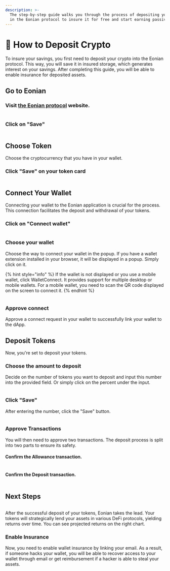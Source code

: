 ```yaml
---
description: >-
  The step-by-step guide walks you through the process of depositing your tokens
  in the Eonian protocol to insure it for free and start earning passively.
---
```


# 🤗 How to Deposit Crypto

To insure your savings, you first need to deposit your crypto into the Eonian protocol. This way, you will save it in insured storage, which generates interest on your savings. After completing this guide, you will be able to enable insurance for deposited assets.

## **Go to Eonian**

### Visit [the Eonian protocol](https://eonian.finance/) website.

<figure><img src="../../.gitbook/assets/7168fb71-7a69-402d-b4d9-49dad721da69.png" alt=""><figcaption></figcaption></figure>

### Click on "Save"

<figure><img src="../../.gitbook/assets/image (2).png" alt=""><figcaption></figcaption></figure>

## **Choose Token**

Choose the cryptocurrency that you have in your wallet.&#x20;

### Click "Save" on your token card

<figure><img src="../../.gitbook/assets/image (3).png" alt=""><figcaption></figcaption></figure>

## **Connect Your Wallet**

Connecting your wallet to the Eonian application is crucial for the process. This connection facilitates the deposit and withdrawal of your tokens.

### Click on "Connect wallet"

<figure><img src="../../.gitbook/assets/image (4).png" alt=""><figcaption></figcaption></figure>

### Choose your wallet

Choose the way to connect your wallet in the popup. If you have a wallet extension installed in your browser, it will be displayed in a popup. Simply click on it.&#x20;

{% hint style="info" %}
If the wallet is not displayed or you use a mobile wallet, click WalletConnect. It provides support for multiple desktop or mobile wallets. For a mobile wallet, you need to scan the QR code displayed on the screen to connect it.
{% endhint %}

<figure><img src="../../.gitbook/assets/image (5).png" alt=""><figcaption></figcaption></figure>

### Approve connect

Approve a connect request in your wallet to successfully link your wallet to the dApp.

## **Deposit Tokens**

Now, you're set to deposit your tokens.

### Choose the amount to deposit

Decide on the number of tokens you want to deposit and input this number into the provided field. Or simply click on the percent under the input.

<figure><img src="../../.gitbook/assets/image (6).png" alt=""><figcaption></figcaption></figure>

### Click "Save"

After entering the number, click the "Save" button.

<figure><img src="../../.gitbook/assets/image (7).png" alt=""><figcaption></figcaption></figure>

### Approve Transactions

You will then need to approve two transactions. The deposit process is split into two parts to ensure its safety.

#### Confirm the Allowance transaction.

<figure><img src="../../.gitbook/assets/674086e3-b8d2-4315-ac29-4fb06c5c0332.png" alt=""><figcaption></figcaption></figure>

#### Confirm the Deposit transaction.

<figure><img src="../../.gitbook/assets/e7756e69-44a2-4d73-931b-36174adc9dea.png" alt=""><figcaption></figcaption></figure>

## **Next Steps**

<figure><img src="../../.gitbook/assets/image (8).png" alt=""><figcaption></figcaption></figure>

After the successful deposit of your tokens, Eonian takes the lead. Your tokens will strategically lend your assets in various DeFi protocols, yielding returns over time. You can see projected returns on the right chart.

### Enable Insurance

Now, you need to enable wallet insurance by linking your email. As a result, if someone hacks your wallet, you will be able to recover access to your wallet through email or get reimbursement if a hacker is able to steal your assets.
